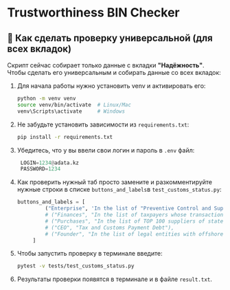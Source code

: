 # Trustworthiness BIN Checker

## 🔧 Как сделать проверку универсальной (для всех вкладок)

Скрипт сейчас собирает только данные с вкладки **"Надёжность"**.  
Чтобы сделать его универсальным и собирать данные со всех вкладок:
1. Для начала работы нужно установить venv и активировать его:
   ```bash
   python -m venv venv
   source venv/bin/activate  # Linux/Mac
   venv\Scripts\activate     # Windows
   ```

2. Не забудьте установить зависимости из `requirements.txt`:
   ```bash
   pip install -r requirements.txt
   ```
3. Убедитесь, что у вы ввели свои логин и пароль в `.env` файл:
   ```python
    LOGIN=1234@adata.kz
    PASSWORD=1234
   
4. Как проверить нужный таб просто замените и разкомментируйте нужные строки в списке `buttons_and_labels`в `test_customs_status.py`:
   ```python
   buttons_and_labels = [
            ("Enterprise", 'In the list of "Preventive Control and Supervision for the 2nd half of 2025 year"'),
            # ("Finances", "In the list of taxpayers whose transactions were made without actual performance of work, provision of services, or shipment of goods"),
            # ("Purchases", "In the list of TOP 100 suppliers of state purchases"),
            # ("CEO", "Tax and Customs Payment Debt"),
            # ("Founder", "In the list of legal entities with offshore participation"),
        ]   
    ``` 
5. Чтобы запустить проверку в терминале введите:
   ```bash
   pytest -v tests/test_customs_status.py
   ```
6. Результаты проверки появятся в терминале и в файле `result.txt`.

